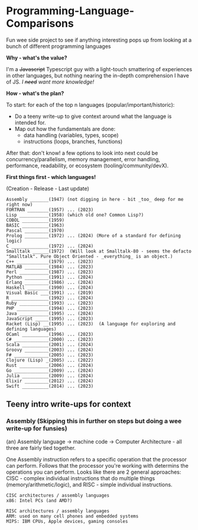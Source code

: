 # Programming-Language-Comparisons
Fun wee side project to see if anything interesting pops up from looking at a bunch of different programming languages

**Why - what's the value?**

I'm a ~~Javascript~~ Typescript guy with a light-touch smattering of experiences in other languages, but nothing nearing the in-depth comprehension I have of JS. _I ~~need~~ want more knowledge!_

**How - what's the plan?**

To start: for each of the top n languages (popular/important/historic):
 - Do a teeny write-up to give context around what the language is intended for.
 - Map out how the fundamentals are done:
   - data handling (variables, types, scope)
   - instructions (loops, branches, functions)

After that: don't know! a few options to look into next could be concurrency/parallelism, memory management, error handling, performance, readability, or ecosystem (tooling/community/devX).

**First things first - which languages!**

(Creation - Release - Last update) 
```
Assembly _______(1947) (not digging in here - bit _too_ deep for me right now)  
FORTRAN ________(1957) ... (2023)  
Lisp ___________(1958) (which old one? Common Lisp?)  
COBOL __________(1959)  
BASIC __________(1963)  
Pascal _________(1970)  
Prolog _________(1972) ... (2024) (More of a standard for defining logic)
C ______________(1972) ... (2024)    
Smalltalk ______(1972)  (Will look at Smalltalk-80 - seems the defacto "Smalltalk". Pure Object Oriented - _everything_ is an object.)
C++ ____________(1979) ... (2023)  
MATLAB _________(1984) ... (2023)  
Perl ___________(1987) ... (2023)  
Python _________(1991) ... (2024)  
Erlang _________(1986) ... (2024)  
Haskell ________(1990) ... (2024)  
Visual Basic ___(1991) ... (2019)  
R ______________(1992) ... (2024)        
Ruby ___________(1993) ... (2023)      
PHP ____________(1994) ... (2023)    
Java ___________(1995) ... (2024)  
JavaScript _____(1995) ... (2023)  
Racket (Lisp) __(1995) ... (2023)  (A language for exploring and defining languages)
OCaml __________(1996) ... (2023)  
C# _____________(2000) ... (2023)  
Scala __________(2001) ... (2024)  
Groovy _________(2003) ... (2024)  
F# _____________(2005) ... (2023)  
Clojure (Lisp) _(2005) ... (2022)  
Rust ___________(2006) ... (2024)  
Go _____________(2009) ... (2024)  
Julia __________(2009) ... (2024)  
Elixir _________(2012) ... (2024)  
Swift __________(2014) ... (2023)  
```

## Teeny intro write-ups for context

### Assembly (Skipping this in further on steps but doing a wee write-up for funsies)

(an) Assembly language -> machine code -> Computer Architecture - all three are fairly tied together.

One Assembly instruction refers to a specific operation that the processor can perform. Follows that the processor you're working with determins the operations you can perform. Looks like there are 2 general approaches: CISC - complex individual instructions that do multiple things (memory/arithmetic/logic), and RISC - simple individual instructions.

```
CISC architectures / assembly languages
x86: Intel PCs (and AMD?)

RISC architectures / assembly languages
ARM: used on many cell phones and embedded systems
MIPS: IBM CPUs, Apple devices, gaming consoles
```
